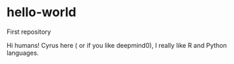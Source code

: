 # hello-world
First repository

Hi humans!
Cyrus here ( or if you like deepmind0), I really like R and Python languages.

